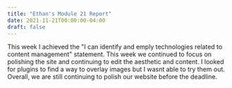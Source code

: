 ```yaml
---
title: "Ethan's Module 21 Report"
date: 2021-11-21T00:00:00-04:00
draft: false
---
```

 
This week I achieved the "I can identify and emply technologies related to content management" statement. This week we continued to focus on polishing the site and continuing to edit the aesthetic and content. I looked for plugins to find a way to overlay images but I wasnt able to try them out. Overall, we are still continuing to polish our website before the deadline. 

